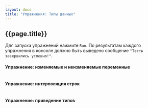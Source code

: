 ```yaml
---
layout: docs
title: "Упражнения: Типы данных"
---
```


## {{page.title}}

Для запуска упражнений нажмите `Run`.
По результатам каждого упражнения в консоле должно быть выведено сообщение `"Тесты завершились успешно!"`.

#### Упражнение: изменяемые и неизменяемые переменные

```scala mdoc:scastie:Dqib9WWQSCuYNicqZuzOtw

```

#### Упражнение: интерполяция строк

```scala mdoc:scastie:fJg1TY8lSYScEUMTBNTaoA

```

#### Упражнение: приведение типов

```scala mdoc:scastie:xhZvfdnUTIO5hIfYlzZGyw

```
